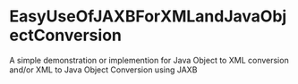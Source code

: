 # EasyUseOfJAXBForXMLandJavaObjectConversion
  A simple demonstration or implemention for Java Object to XML conversion and/or XML to Java Object Conversion using JAXB
